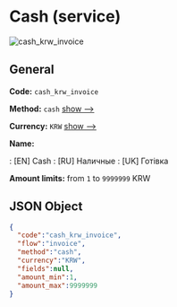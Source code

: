 
# Cash (service) 
![cash_krw_invoice](https://static.openfintech.io/payment_methods/cash_krw_invoice/logo.svg?w=400&c=v0.59.26#w200)  

## General 
 
**Code:** `cash_krw_invoice` 
 
**Method:** `cash` 
 [show -->](/payment-methods/cash/) 
 
**Currency:** `KRW` [show -->](/currencies/KRW/) 
 
**Name:** 
 
:	[EN] Cash 
:	[RU] Наличные 
:	[UK] Готівка 
 
**Amount limits:** from `1` to `9999999` KRW 

## JSON Object 

```json
{
  "code":"cash_krw_invoice",
  "flow":"invoice",
  "method":"cash",
  "currency":"KRW",
  "fields":null,
  "amount_min":1,
  "amount_max":9999999
}
```  
